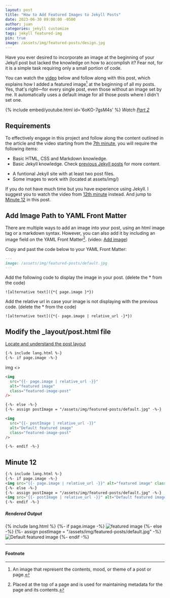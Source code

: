 ```yaml
---
layout: post
title: "How to Add Featured Images to Jekyll Posts"
date: 2023-06-30 09:00:00 -0500
author: juan
categories: jekyll customize
tags: jekyll featured-img
pin: true
image: /assets/img/featured-posts/design.jpg
---
```


Have you ever desired to incorporate an image at the beginning of your Jekyll post but lacked the knowledge on how to accomplish it? Fear not, for it is a simple task requiring only a small portion of code.

You can watch the [video](https://www.youtube.com/watch?v=6oKO-7gsM4s&t=725s) below and follow along with this post, which explains how I added a featured image[^feature-img] at the beginning of all my posts. Yes, that's right—for every single post, even those without an image set by me. It automatically uses a default image for all those posts where I didn't set one.

{% include embed/youtube.html id='6oKO-7gsM4s' %}
_Watch [Part 2](https://www.youtube.com/watch?v=1GskmTFLrA4&t=0s)_

## Requirements

To effectively engage in this project and follow along the content outlined in the article and the video starting from the [7th minute](https://youtu.be/6oKO-7gsM4s?t=447), you will require the following items:

- Basic HTML, CSS and Markdown knowledge.
- Basic Jekyll knowledge. Check [previous Jekyll posts](../../categories/jekyll/) for more content.
<!-- - Basic Jekyll knowledge. Check [previous Jekyll posts](https://docs.jpdiaz.dev/categories/jekyll/) for more content. -->
- A funtional Jekyll site with at least two post files.
- Some images to work with (located at assets/img/)

If you do not have much time but you have experience using Jekyll. I suggest you to watch the video from [12th minute](https://www.youtube.com/watch?v=6oKO-7gsM4s&t=725s) instead. And jump to [Minute 12](#minute-12) in this post.

## Add Image Path to YAML Front Matter

There are multiple ways to add an image into your post, using an html image tag or a markdown syntax. However, you can also add it by including an image field on the YAML Front Matter[^YAML]. (video: [Add image](https://youtu.be/6oKO-7gsM4s?t=447))

Copy and past the code below to your YAML Front Matter:

```markdown
---
image: /assets/img/featured-posts/default.jpg
---
```

Add the following code to display the image in your post. (delete the \* from the code)

```text
![alternative text]({*{ page.image }*})
```

Add the relative url in case your image is not displaying with the previous code. (delete the \* from the code)

```text
![alternative text]({*{- page.image | relative_url -}*})
```

## Modify the \_layout/post.html file

[Locate and understand the post layout](https://www.youtube.com/watch?v=6oKO-7gsM4s&t=725s)

```markdown
{-% include lang.html %-}
{-%- if page.image -%-}
```

img <>

```markdown
<img
  src="{{- page.image | relative_url -}}"
  alt="featured image"
  class="featured-image-post"
/>
```

```markdown
{-%- else -%-}
{-%- assign postImage = "/assets/img/featured-posts/default.jpg" -%-}
```

```markdown
<img
  src="{{- postImage | relative_url -}}"
  alt="Default featured image"
  class="featured-image-post"
/>
```

```markdown
{-%- endif -%-}
```

## Minute 12

```markdown
{-% include lang.html %-}
{-%- if page.image -%-}
<img src="{{- page.image | relative_url -}}" alt="featured image" class="featured-image-post"/>
{-%- else -%-}
{-%- assign postImage = "/assets/img/featured-posts/default.jpg" -%-}
<img src="{{- postImage | relative_url -}}" alt="Default featured image" class="featured-image-post"/>
{-%- endif -%-}
```

<h5>Rendered Output</h5>

{% include lang.html %} {%- if page.image -%}
<img
  src="{{- page.image | relative_url -}}"
  alt="featured image"
  class="featured-image-post"
/>
{%- else -%} {%- assign postImage = "/assets/img/featured-posts/default.jpg" -%}
<img
  src="{{- postImage | relative_url -}}"
  alt="Default featured image"
  class="featured-image-post"
/>
{%- endif -%}

---

#### Footnote

[^feature-img]: An image that represent the contents, mood, or theme of a post or page.
[^YAML]: Placed at the top of a page and is used for maintaining metadata for the page and its contents.
